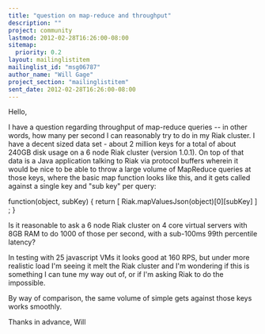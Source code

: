 ```yaml
---
title: "question on map-reduce and throughput"
description: ""
project: community
lastmod: 2012-02-28T16:26:00-08:00
sitemap:
  priority: 0.2
layout: mailinglistitem
mailinglist_id: "msg06787"
author_name: "Will Gage"
project_section: "mailinglistitem"
sent_date: 2012-02-28T16:26:00-08:00
---
```



Hello,

I have a question regarding throughput of map-reduce queries -- in other words, 
how many per second I can reasonably try to do in my Riak cluster. I have a 
decent sized data set - about 2 million keys for a total of about 240GB disk 
usage on a 6 node Riak cluster (version 1.0.1). On top of that data is a Java 
application talking to Riak via protocol buffers wherein it would be nice to be 
able to throw a large volume of MapReduce queries at those keys, where the 
basic map function looks like this, and it gets called against a single key and 
"sub key" per query:

 function(object, subKey) { return [ Riak.mapValuesJson(object)[0][subKey] ] ; 
}

Is it reasonable to ask a 6 node Riak cluster on 4 core virtual servers with 
8GB RAM to do 1000 of those per second, with a sub-100ms 99th percentile 
latency?

In testing with 25 javascript VMs it looks good at 160 RPS, but under more 
realistic load I'm seeing it melt the Riak cluster and I'm wondering if this is 
something I can tune my way out of, or if I'm asking Riak to do the impossible.

By way of comparison, the same volume of simple gets against those keys works 
smoothly.

Thanks in advance,
Will

